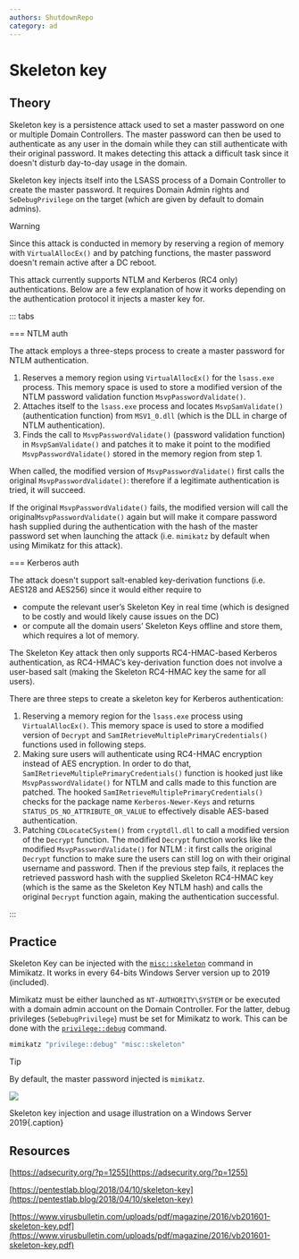 ```yaml
---
authors: ShutdownRepo
category: ad
---
```


# Skeleton key

## Theory

Skeleton key is a persistence attack used to set a master password on one or multiple Domain Controllers. The master password can then be used to authenticate as any user in the domain while they can still authenticate with their original password. It makes detecting this attack a difficult task since it doesn't disturb day-to-day usage in the domain.

Skeleton key injects itself into the LSASS process of a Domain Controller to create the master password. It requires Domain Admin rights and `SeDebugPrivilege` on the target (which are given by default to domain admins). 

> [!WARNING]
> Since this attack is conducted in memory by reserving a region of memory with `VirtualAllocEx()` and by patching functions, the master password doesn't remain active after a DC reboot.

This attack currently supports NTLM and Kerberos (RC4 only) authentications. Below are a few explanation of how it works depending on the authentication protocol it injects a master key for. 

::: tabs

=== NTLM auth

The attack employs a three-steps process to create a master password for NTLM authentication.

1. Reserves a memory region using `VirtualAllocEx()` for the `lsass.exe` process. This memory space is used to store a modified version of the NTLM password validation function `MsvpPasswordValidate()`.
2. Attaches itself to the `lsass.exe` process and locates `MsvpSamValidate()` (authentication function) from `MSV1_0.dll` (which is the DLL in charge of NTLM authentication).
3. Finds the call to `MsvpPasswordValidate()` (password validation function) in `MsvpSamValidate()` and patches it to make it point to the modified `MsvpPasswordValidate()` stored in the memory region from step 1.

When called, the modified version of `MsvpPasswordValidate()` first calls the original `MsvpPasswordValidate()`: therefore if a legitimate authentication is tried, it will succeed.

If the original `MsvpPasswordValidate()` fails, the modified version will call the original`MsvpPasswordValidate()` again but will make it compare password hash supplied during the authentication with the hash of the master password set when launching the attack (i.e. `mimikatz` by default when using Mimikatz for this attack).


=== Kerberos auth

The attack doesn't support salt-enabled key-derivation functions (i.e. AES128 and AES256) since it would either require to

* compute the relevant user’s Skeleton Key in real time (which is designed to be costly and would likely cause issues on the DC)
* or compute all the domain users’ Skeleton Keys offline and store them, which requires a lot of memory.

The Skeleton Key attack then only supports RC4-HMAC-based Kerberos authentication, as RC4-HMAC’s key-derivation function does not involve a user-based salt (making the Skeleton RC4-HMAC key the same for all users).

There are three steps to create a skeleton key for Kerberos authentication:

1. Reserving a memory region for the `lsass.exe` process using `VirtualAllocEx()`. This memory space is used to store a modified version of `Decrypt` and `SamIRetrieveMultiplePrimaryCredentials()` functions used in following steps.
2. Making sure users will authenticate using RC4-HMAC encryption instead of AES encryption. In order to do that, `SamIRetrieveMultiplePrimaryCredentials()` function is hooked just like `MsvpPasswordValidate()` for NTLM and calls made to this function are patched. The hooked `SamIRetrieveMultiplePrimaryCredentials()` checks for the package name `Kerberos-Newer-Keys` and returns `STATUS_DS_NO_ATTRIBUTE_OR_VALUE` to effectively disable AES-based authentication.
3. Patching `CDLocateCSystem()` from `cryptdll.dll` to call a modified version of the `Decrypt` function. The modified `Decrypt` function works like the modified `MsvpPasswordValidate()` for NTLM : it first calls the original `Decrypt` function to make sure the users can still log on with their original username and password. Then if the previous step fails, it replaces the retrieved password hash with the supplied Skeleton RC4-HMAC key (which is the same as the Skeleton Key NTLM hash) and calls the original `Decrypt` function again, making the authentication successful.

:::


## Practice

Skeleton Key can be injected with the [`misc::skeleton`](https://tools.thehacker.recipes/mimikatz/modules/misc/skeleton) command in Mimikatz. It works in every 64-bits Windows Server version up to 2019 (included).

Mimikatz must be either launched as `NT-AUTHORITY\SYSTEM` or be executed with a domain admin account on the Domain Controller. For the latter, debug privileges (`SeDebugPrivilege`) must be set for Mimikatz to work. This can be done with the [`privilege::debug`](https://tools.thehacker.recipes/mimikatz/modules/privilege/debug) command.

```bash
mimikatz "privilege::debug" "misc::skeleton"
```

> [!TIP]
> By default, the master password injected is `mimikatz`.

![](./assets/mimikatz_skeleton_key_ws2019.png)

Skeleton key injection and usage illustration on a Windows Server 2019{.caption}

## Resources

[https://adsecurity.org/?p=1255](https://adsecurity.org/?p=1255)

[https://pentestlab.blog/2018/04/10/skeleton-key](https://pentestlab.blog/2018/04/10/skeleton-key)

[https://www.virusbulletin.com/uploads/pdf/magazine/2016/vb201601-skeleton-key.pdf](https://www.virusbulletin.com/uploads/pdf/magazine/2016/vb201601-skeleton-key.pdf)
